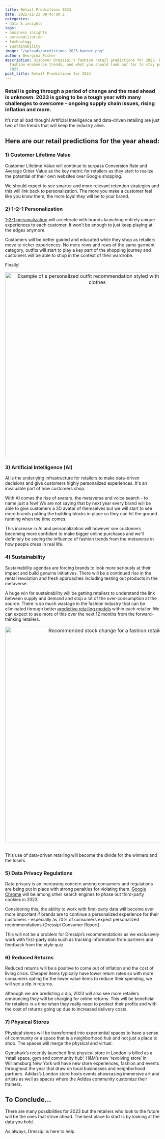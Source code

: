 ```yaml
---
title: Retail Predictions 2023
date: 2022-11-23 09:43:00 Z
categories:
- data & insights
tags:
- business insights
- personalization
- technology
- sustainability
image: "/uploads/predictions_2023-banner.png"
author: Georgina Fisher
description: Discover Dressipi's fashion retail predictions for 2023. Learn about
  fashion ecommerce trends, and what you should look out for to stay profitable in
  2023.
post_title: Retail Predictions for 2023
---
```


### Retail is going through a period of change and the road ahead is unknown. 2023 is going to be a tough year with many challenges to overcome - ongoing supply chain issues, rising inflation and more. 

It’s not all bad though! Artificial Intelligence and data-driven retailing are just two of the trends that will keep the industry alive. 

## Here are our retail predictions for the year ahead: 

### 1) Customer Lifetime Value

Customer Lifetime Value will continue to surpass Conversion Rate and Average Order Value as the key metric for retailers as they start to realize the potential of their own websites over Google shopping.

We should expect to see smarter and more relevant retention strategies and this will link back to personalization. The more you make a customer feel like you know them, the more loyal they will be to your brand.

### 2) 1-2-1 Personalization

[1-2-1 personalization](https://dressipi.com/downloads/success-story-country-road-group/) will accelerate with brands launching entirely unique experiences to each customer. It won't be enough to just keep playing at the edges anymore.

Customers will be better guided and educated while they shop as retailers move to richer experiences. No more rows and rows of the same garment category, outfits will start to play a key part of the shopping journey and customers will be able to shop in the context of their wardrobe.

Finally!

<p style="text-align: center; font-size:12pt;"><img style="margin-left: 0px; width: 600px;" alt="Example of a personalized outfit recommendation styled with your own clothes" src="/uploads/examples_of_ai-blog-2a.jpg"/></p>

### 3) Artificial Intelligence (AI)

AI is the underlying infrastructure for retailers to make data-driven decisions and give customers highly personalized experiences. It's an invaluable part of how customers shop.

With AI comes the rise of avatars, the metaverse and voice search - to name just a few! We are not saying that by next year every brand will be able to give customers a 3D avatar of themselves but we will start to see more brands putting the building blocks in place so they can hit the ground running when the time comes.

This increase in AI and personalization will however see customers becoming more confident to make bigger online purchases and we’ll definitely be seeing the influence of fashion trends from the metaverse in how people dress in real life.

### 4) Sustainability

Sustainability agendas are forcing brands to look more seriously at their impact and build genuine initiatives. There will be a continued rise in the rental revolution and fresh approaches including testing out products in the metaverse.

A huge win for sustainability will be getting retailers to understand the link between supply and demand and stop a lot of the over-consumption at the source. There is so much wastage in the fashion industry that can be eliminated through better [predictive retailing models](https://dressipi.com/solutions/product-forecasting/) within each retailer. We can expect to see more of this over the next 12 months from the forward-thinking retailers.
<br>
<p style="text-align: center; font-size:12pt;"><img style="margin-left: 0px; width: 700px;" alt="Recommended stock change for a fashion retailer by size" src="/uploads/Tagging_Reduce_Size_Fragmentation@2x.png"/></p>
<br>
This use of data-driven retailing will become the divide for the winners and the losers.

### 5) Data Privacy Regulations 

Data privacy is an increasing concern among consumers and regulations are being put in place with strong penalties for violating them. [Google Chrome](https://blog.google/products/chrome/updated-timeline-privacy-sandbox-milestones/) will be among other search engines to  phase out third-party cookies in 2023.

Considering this, the ability to work with first-party data will become ever more important if brands are to continue a personalized experience for their customers - especially as 70% of consumers expect personalized recommendations (Dressipi Consumer Report).

This will not be a problem for Dressipi’s recommendations as we exclusively work with first-party data such as tracking information from partners and feedback from the style quiz 

### 6) Reduced Returns 

Reduced returns will be a positive to come out of inflation and the cost of living crisis. Cheaper items typically have lower return rates so with more consumers opting for the lower value items to reduce their spending, we will see a dip in returns. 

Although we are predicting a dip, 2023 will also see more retailers announcing they will be charging for online returns. This will be beneficial for retailers in a time when they really need to protect their profits and with the cost of returns going up due to increased delivery costs. 

### 7) Physical Stores

Physical stores will be transformed into experiential spaces to have a sense of community or a space that is a neighborhood hub and not just a place to shop. The spaces will merge the physical and virtual.

Gymshark’s recently launched first physical store in London is billed as a ‘retail space, gym and community hub’; H&M’s new ‘revolving store’ in Williamsburg New York will have new store experiences, fashion and events throughout the year that draw on local businesses and neighborhood partners. Adidas’s London store hosts events showcasing immersive art and artists as well as spaces where the Adidas community customize their trainers.

## To Conclude…

There are many possibilities for 2023 but the retailers who look to the future will be the ones that strive ahead. The best place to start is by looking at the data you hold. 

As always, Dressipi is here to help. 
